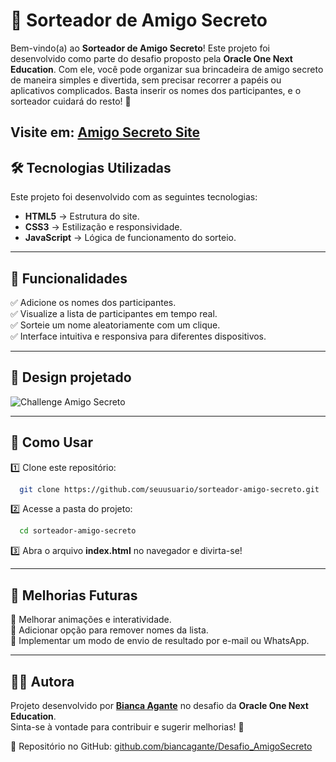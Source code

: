 # 🎁 Sorteador de Amigo Secreto

Bem-vindo(a) ao **Sorteador de Amigo Secreto**! Este projeto foi desenvolvido como parte do desafio proposto pela **Oracle One Next Education**. Com ele, você pode organizar sua brincadeira de amigo secreto de maneira simples e divertida, sem precisar recorrer a papéis ou aplicativos complicados. Basta inserir os nomes dos participantes, e o sorteador cuidará do resto! 🎉

**Visite em:** [**Amigo Secreto Site**](https://biancagante.github.io/Desafio_AmigoSecreto/)
---

## 🛠 Tecnologias Utilizadas

Este projeto foi desenvolvido com as seguintes tecnologias:

- **HTML5** → Estrutura do site.
- **CSS3** → Estilização e responsividade.
- **JavaScript** → Lógica de funcionamento do sorteio.

---

## 🚀 Funcionalidades

✅ Adicione os nomes dos participantes.  
✅ Visualize a lista de participantes em tempo real.  
✅ Sorteie um nome aleatoriamente com um clique.  
✅ Interface intuitiva e responsiva para diferentes dispositivos.

---

## 🎨 Design projetado
![Challenge Amigo Secreto](https://github.com/user-attachments/assets/27d0c336-8d8d-4c10-8be7-3bccf628bd93)

---

## 🎯 Como Usar

1️⃣ Clone este repositório:
```bash
  git clone https://github.com/seuusuario/sorteador-amigo-secreto.git
```

2️⃣ Acesse a pasta do projeto:
```bash
  cd sorteador-amigo-secreto
```

3️⃣ Abra o arquivo **index.html** no navegador e divirta-se!

---

## 📌 Melhorias Futuras

🔹 Melhorar animações e interatividade.  
🔹 Adicionar opção para remover nomes da lista.  
🔹 Implementar um modo de envio de resultado por e-mail ou WhatsApp.

---

## 👩‍💻 Autora

Projeto desenvolvido por [**Bianca Agante**](https://www.linkedin.com/in/bianca-agante-tiene/) no desafio da **Oracle One Next Education**.  
Sinta-se à vontade para contribuir e sugerir melhorias! 🚀

📌 Repositório no GitHub: [github.com/biancagante/Desafio_AmigoSecreto](https://github.com/biancagante/Desafio_AmigoSecreto)

